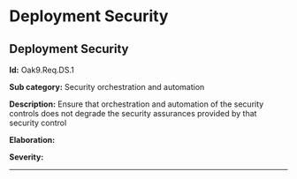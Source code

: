 # Deployment Security

## Deployment Security

**Id:** Oak9.Req.DS.1

**Sub category:** Security orchestration and automation

**Description:** Ensure that orchestration and automation of the security controls does not degrade the security assurances provided by that security control

**Elaboration:** 

**Severity:** 

---

